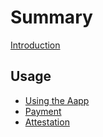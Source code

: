 # Summary

[Introduction](./README.md)

## Usage

* [Using the Aapp](./USAGE.md)
* [Payment](./PAYMENT.md)
* [Attestation](./ATTESTATION.md)

